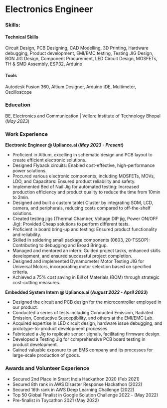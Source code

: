 # Electronics Engineer

### Skills:

#### Technical Skills
Circuit Design, PCB Designing, CAD Modelling, 3D Printing, Hardware debugging, Product development, EMI/EMC testing, Testing JIG Design, BON JIG Design, Component Procurement, LED Circuit Design, MOSFETs, TH & SMD Assembly, ESP32, Arduino

#### Tools
Autodesk Fusion 360, Altium Designer, Arduino IDE, Multimeter, Oscilloscope

### Education 
BE, Electronics and Communication | Vellore Institute of Technology Bhopal (_May 2023_)

### Work Experience 
**Electronic Engineer @ Upliance.ai (_May 2023 - Present_)**
- Proficient in Altium, excelling in schematic design and PCB layout to create efficient electronic solutions.
- Designed Flyback circuits: Enabled cost-effective, high-performance power solutions.
- Procured various electronic components, including MOSFETs, MOVs, LDO, and Capacitors: Ensured product reliability and safety.
- Implemented Bed of Nail Jig for automated testing: Increased production efficiency and product quality to reduce the time from 10min to 2min.
- Designed and built a custom tablet Cluster by integrating SOM, LCD, camera, and peripherals, reducing costs compared to off-the-shelf solutions.
- Created testing jigs (Thermal Chamber, Voltage DIP jig, Power ON/OFF Jig): Provided Cheap solutions to perform different tests.
- Proficient in board bring-up and testing: Ensured product functionality and reliability.
- Skilled in soldering small package components (0603, 20-TSSOP): Contributing to debugging and Broad Bringup.
- Managed and mentored an intern: Guided project tasks, enhanced skills development, and ensured
successful project completion.
- Designed and implemented Dynamometer Motor Testing JIG for Universal Motors, incorporating motor
selection based on specified criteria.
- Achieved a 75% cost saving in Bill of Materials (BOM) through strategic cost-cutting measures.

  
**Embedded System Intern @ Upliance.ai (_August 2022 - April 2023_)**
- Designed the circuit and PCB design for the microcontroller employed in our product.
- Conducted a series of tests including Conducted Emission, Radiated Emission, Conductive Susceptibility, and others at the EMI/EMC Lab.
- Acquired expertise in LED circuit design, hardware issue debugging, and prototype-to-product development processes.
- Fabricated a Jig to replicate sensor signals, facilitating firmware design.
- Developed a Testing Jig for comprehensive PCB board testing in product development.
- Gained valuable exposure to an EMS company and its processes for large-scale production of goods.

### Awards and Volunteer Experience
- Secured 2nd Place in Smart India Hackathon 2020 (Feb 2021)
- Secured 8th rank in AWS Disaster Response Hackathon (2022)
- Secured 16th rank in AWS Deep Learning Challenge (2022)
- Top 50 Global Finalist in Google Solution Challenge 2022 - (May 2022)
- Pre-finalist in Toycathon 2021 (May 2022)
